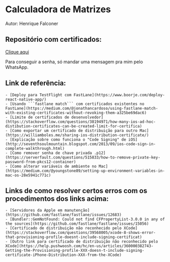 # Calculadora de Matrizes

Autor: Henrique Falconer

## Repositório com certificados:

[Clique aqui](https://github.com/hf1991991/CalcMatrizesCodeSigning)

Para conseguir a senha, só mandar uma mensagem pra mim pelo WhatsApp.

## Link de referência:

    - [Deploy para TestFlight com FastLane](https://www.boorje.com/deploy-react-native-app/)
    - [Usando ```fastlane match``` com certificados existentes no FastLane](https://medium.com/@jonathancardoso/using-fastlane-match-with-existing-certificates-without-revoking-them-a325be69dac6)
    - [Limite de certificados de desenvolvedor](https://stackoverflow.com/questions/38194971/how-many-ios-ad-hoc-distibution-certificates-can-be-created-limit-for-certifica)
    - [Como exportar um certificado de distribuição para outro Mac](https://williamboles.me/sharing-ios-distribution-certificate/)
    - [Explicação sobre como funciona o "Code Signing" de iOS](http://seventhsoulmountain.blogspot.com/2013/09/ios-code-sign-in-complete-walkthrough.html)
    - [Como remover senha de chave privada .p12](https://serverfault.com/questions/515833/how-to-remove-private-key-password-from-pkcs12-container)
    - [Como alterar variáveis de ambiente no Mac](https://medium.com/@youngstone89/setting-up-environment-variables-in-mac-os-28e5941c771c)

## Links de como resolver certos erros com os procedimentos dos links acima:

    - [Servidores da Apple em manutenção](https://github.com/fastlane/fastlane/issues/12683)
    - [Bundler::GemNotFound: Could not find CFPropertyList-3.0.0 in any of the sources](https://github.com/fastlane/fastlane/issues/15056)
    - [Certificado de distribuição não reconhecido pelo XCode](https://stackoverflow.com/questions/39568005/xcode-8-shows-error-that-provisioning-profile-doesnt-include-signing-certificat)
    - [Outro link para certificado de distribuição não reconhecido pelo XCode](https://help.pushwoosh.com/hc/en-us/articles/360000382743-Getting-the-Provisioning-profile-XXX-doesn-t-include-signing-certificate-iPhone-Distribution-XXX-from-the-XCode)
